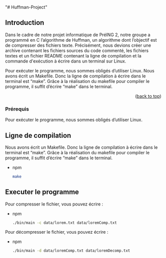 "# Huffman-Project" 

<!-- INTRODUCTION -->

## Introduction

Dans le cadre de notre projet informatique de PréING 2, notre groupe a programmé en C l’algorithme de Huffman, un algorithme dont l’objectif est de compresser des fichiers texte. 
Précisément, nous devions créer une archive contenant les fichiers sources du code commenté, les fichiers textes et un fichier README contenant la ligne de compilation et la commande d'exécution à écrire dans un terminal sur Linux. 

Pour exécuter le programme, nous sommes obligés d’utiliser Linux. Nous avons écrit un Makefile. Donc la ligne de compilation à écrire dans le terminal est “make”. Grâce à la réalisation du makefile pour compiler le programme, il suffit d’écrire “make” dans le terminal.

<p align="right">(<a href="#top">back to top</a>)</p>

### Prérequis

Pour exécuter le programme, nous sommes obligés d’utiliser Linux. 

<!-- LIGNE DE COMPILATION -->

## Ligne de compilation

Nous avons écrit un Makefile. Donc la ligne de compilation à écrire dans le terminal est “make”. Grâce à la réalisation du makefile pour compiler le programme, il suffit d’écrire “make” dans le terminal.

- npm
  ```sh
  make
  ```
## Executer le programme

Pour compresser le fichier, vous pouvez écrire : 
- npm
  ```sh
  ./bin/main -c data/lorem.txt data/loremComp.txt
  ```
  
Pour décompresser le fichier, vous pouvez écrire :
- npm
  ```sh
  ./bin/main -d data/loremComp.txt data/loremDecomp.txt
  ```



